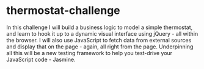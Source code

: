 # thermostat-challenge

In this challenge I will build a business logic to model a simple thermostat, and learn to hook it up to a dynamic visual interface using jQuery - all within the browser. I will also use JavaScript to fetch data from external sources and display that on the page - again, all right from the page. Underpinning all this will be a new testing framework to help you test-drive your JavaScript code - Jasmine.
